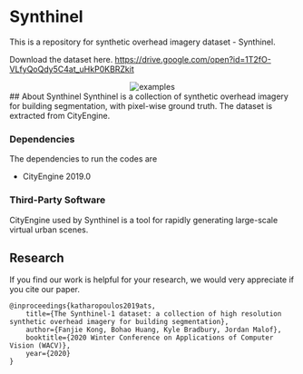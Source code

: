 # Synthinel
This is a repository for synthetic overhead imagery dataset - Synthinel.

Download the dataset here. https://drive.google.com/open?id=1T2fO-VLfyQoQdy5C4at_uHkP0KBRZkit
<div align=center><img src="Externels/examples.gif" alt="examples" 
align=center></div>
## About Synthinel
Synthinel is a collection of synthetic overhead imagery for building segmentation, with pixel-wise ground truth. The dataset is extracted from CityEngine.

### Dependencies

The dependencies to run the codes are 

* CityEngine 2019.0

### Third-Party Software
CityEngine used by Synthinel is a tool for rapidly generating large-scale virtual urban scenes. 

Research
---------

If you find our work is helpful for your research, we would very appreciate if you cite our paper.

    @inproceedings{katharopoulos2019ats,
        title={The Synthinel-1 dataset: a collection of high resolution synthetic overhead imagery for building segmentation},
        author={Fanjie Kong, Bohao Huang, Kyle Bradbury, Jordan Malof},
        booktitle={2020 Winter Conference on Applications of Computer Vision (WACV)},
        year={2020}
    }
